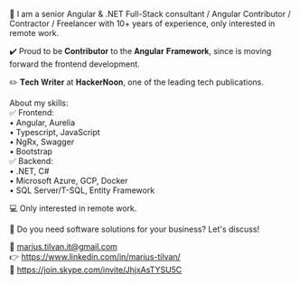 👋 I am a senior Angular & .NET Full-Stack consultant / Angular Contributor / Contractor / Freelancer with 10+ years of experience, only interested in remote work.

✔️ Proud to be 𝐂𝐨𝐧𝐭𝐫𝐢𝐛𝐮𝐭𝐨𝐫 to the 𝐀𝐧𝐠𝐮𝐥𝐚𝐫 𝐅𝐫𝐚𝐦𝐞𝐰𝐨𝐫𝐤, since is moving forward the frontend development.

✏️ 𝐓𝐞𝐜𝐡 𝐖𝐫𝐢𝐭𝐞𝐫 at 𝐇𝐚𝐜𝐤𝐞𝐫𝐍𝐨𝐨𝐧, one of the leading tech publications.

About my skills: <br />
✅ Frontend:  <br />
• Angular, Aurelia <br />
• Typescript, JavaScript <br />
• NgRx, Swagger <br />
• Bootstrap <br />
✅ Backend:  <br />
• .NET, C# <br />
• Microsoft Azure, GCP, Docker <br />
• SQL Server/T-SQL, Entity Framework <br />

💻 Only interested in remote work.

🤝 Do you need software solutions for your business? Let's discuss!

📧 marius.tilvan.it@gmail.com <br />
👉 https://www.linkedin.com/in/marius-tilvan/ <br />
💬 https://join.skype.com/invite/JhjxAsTYSU5C <br />
